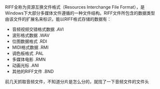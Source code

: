 RIFF全称为资源互换文件格式（Resources Interchange File Format），是Windows下大部分多媒体文件遵循的一种文件结构。RIFF文件所包含的数据类型由该文件的扩展名来标识，能以RIFF格式存储的数据有：

* 音频视频交错格式数据 .AVI
* 波形格式数据 .WAV
* 位图数据格式 .RDI
* MIDI格式数据 .RMI
* 调色板格式 .PAL
* 多媒体电影 .RMN
* 动画光标 .ANI
* 其他的RIFF文件 .BND


前几天抓取音频文件，不知道分片是怎么分的，就找了一下音频文件的文件头